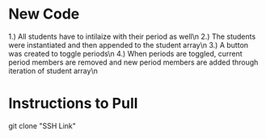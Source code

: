 # New Code

1.) All students have to intilaize with their period as well\n
2.) The students were instantiated and then appended to the student array\n
3.) A button was created to toggle periods\n
4.) When periods are toggled, current period members are removed and new period members are added through iteration of student array\n

# Instructions to Pull

git clone "SSH Link"
